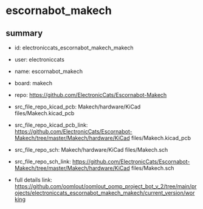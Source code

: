 # escornabot_makech
 
## summary 
* id: electroniccats_escornabot_makech_makech
* user: electroniccats
* name: escornabot_makech
* board: makech
* repo: https://github.com/ElectronicCats/Escornabot-Makech
* src_file_repo_kicad_pcb: Makech/hardware/KiCad files/Makech.kicad_pcb
* src_file_repo_kicad_pcb_link: https://github.com/ElectronicCats/Escornabot-Makech/tree/master/Makech/hardware/KiCad files/Makech.kicad_pcb


* src_file_repo_sch: Makech/hardware/KiCad files/Makech.sch
* src_file_repo_sch_link: https://github.com/ElectronicCats/Escornabot-Makech/tree/master/Makech/hardware/KiCad files/Makech.sch
* full details link: https://github.com/oomlout/oomlout_oomp_project_bot_v_2/tree/main/projects/electroniccats_escornabot_makech_makech/current_version/working  







